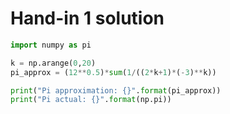 # Hand-in 1 solution 

```python
import numpy as pi

k = np.arange(0,20)
pi_approx = (12**0.5)*sum(1/((2*k+1)*(-3)**k))

print("Pi approximation: {}".format(pi_approx))
print("Pi actual: {}".format(np.pi))
```